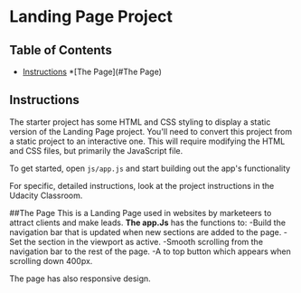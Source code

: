 # Landing Page Project

## Table of Contents

* [Instructions](#instructions)
*[The Page](#The Page)

## Instructions

The starter project has some HTML and CSS styling to display a static version of the Landing Page project. You'll need to convert this project from a static project to an interactive one. This will require modifying the HTML and CSS files, but primarily the JavaScript file.

To get started, open `js/app.js` and start building out the app's functionality

For specific, detailed instructions, look at the project instructions in the Udacity Classroom.



##The Page
This is a Landing Page used in websites by marketeers to attract clients and make leads.
**The app.Js** has the functions to:
-Build the navigation bar that is updated when new sections are added to the page.
-Set the section in the viewport as active.
-Smooth scrolling from the navigation bar to the rest of the page.
-A to top button which appears when scrolling down 400px.

The page has also responsive design.

